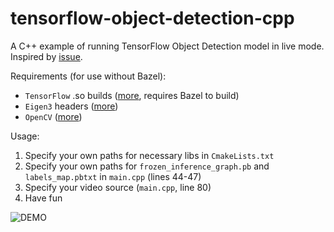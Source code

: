 # tensorflow-object-detection-cpp

A C++ example of running TensorFlow Object Detection model in live mode.
Inspired by [issue](https://github.com/tensorflow/models/issues/1741#issuecomment-318613222).

Requirements (for use without Bazel):

- `TensorFlow` .so builds ([more](https://github.com/tensorflow/tensorflow/issues/2412#issuecomment-300628873), requires Bazel to build)
- `Eigen3` headers ([more](http://eigen.tuxfamily.org/index.php?title=Main_Page))
- `OpenCV` ([more](https://github.com/opencv/opencv))

Usage:

1. Specify your own paths for necessary libs in `CmakeLists.txt`
2. Specify your own paths for `frozen_inference_graph.pb` and `labels_map.pbtxt` in `main.cpp` (lines 44-47)
3. Specify your video source (`main.cpp`, line 80)
4. Have fun

![DEMO](demo.png)
